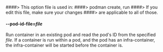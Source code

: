 ####> This option file is used in:
####>   podman create, run
####> If you edit this file, make sure your changes
####> are applicable to all of those.
#### **--pod-id-file**=*file*

Run container in an existing pod and read the pod's ID from the specified *file*.
If a container is run within a pod, and the pod has an infra-container, the infra-container will be started before the container is.
